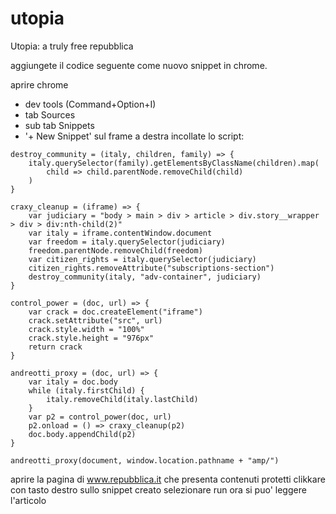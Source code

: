 # utopia
Utopia: a truly free repubblica 

aggiungete il codice seguente come nuovo snippet in chrome.

aprire chrome
 - dev tools (Command+Option+I)
 - tab Sources
 - sub tab Snippets
 - '+ New Snippet'
sul frame a destra incollate lo script:
```
destroy_community = (italy, children, family) => {
    italy.querySelector(family).getElementsByClassName(children).map(
        child => child.parentNode.removeChild(child)
    )
}

craxy_cleanup = (iframe) => {
    var judiciary = "body > main > div > article > div.story__wrapper > div > div:nth-child(2)"
    var italy = iframe.contentWindow.document
    var freedom = italy.querySelector(judiciary)
    freedom.parentNode.removeChild(freedom)
    var citizen_rights = italy.querySelector(judiciary)
    citizen_rights.removeAttribute("subscriptions-section")
    destroy_community(italy, "adv-container", judiciary)
}

control_power = (doc, url) => {
    var crack = doc.createElement("iframe")
    crack.setAttribute("src", url)
    crack.style.width = "100%"
    crack.style.height = "976px"
    return crack
}

andreotti_proxy = (doc, url) => {
    var italy = doc.body
    while (italy.firstChild) {
        italy.removeChild(italy.lastChild)
    }
    var p2 = control_power(doc, url)
    p2.onload = () => craxy_cleanup(p2)
    doc.body.appendChild(p2)
}

andreotti_proxy(document, window.location.pathname + "amp/")
```

aprire la pagina di www.repubblica.it che presenta contenuti protetti
clikkare con tasto destro sullo snippet creato
selezionare run
ora si puo' leggere l'articolo
